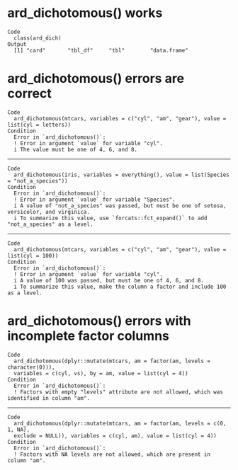 # ard_dichotomous() works

    Code
      class(ard_dich)
    Output
      [1] "card"       "tbl_df"     "tbl"        "data.frame"

# ard_dichotomous() errors are correct

    Code
      ard_dichotomous(mtcars, variables = c("cyl", "am", "gear"), value = list(cyl = letters))
    Condition
      Error in `ard_dichotomous()`:
      ! Error in argument `value` for variable "cyl".
      i The value must be one of 4, 6, and 8.

---

    Code
      ard_dichotomous(iris, variables = everything(), value = list(Species = "not_a_species"))
    Condition
      Error in `ard_dichotomous()`:
      ! Error in argument `value` for variable "Species".
      i A value of "not_a_species" was passed, but must be one of setosa, versicolor, and virginica.
      i To summarize this value, use `forcats::fct_expand()` to add "not_a_species" as a level.

---

    Code
      ard_dichotomous(mtcars, variables = c("cyl", "am", "gear"), value = list(cyl = 100))
    Condition
      Error in `ard_dichotomous()`:
      ! Error in argument `value` for variable "cyl".
      i A value of 100 was passed, but must be one of 4, 6, and 8.
      i To summarize this value, make the column a factor and include 100 as a level.

# ard_dichotomous() errors with incomplete factor columns

    Code
      ard_dichotomous(dplyr::mutate(mtcars, am = factor(am, levels = character(0))),
      variables = c(cyl, vs), by = am, value = list(cyl = 4))
    Condition
      Error in `ard_dichotomous()`:
      ! Factors with empty "levels" attribute are not allowed, which was identified in column "am".

---

    Code
      ard_dichotomous(dplyr::mutate(mtcars, am = factor(am, levels = c(0, 1, NA),
      exclude = NULL)), variables = c(cyl, am), value = list(cyl = 4))
    Condition
      Error in `ard_dichotomous()`:
      ! Factors with NA levels are not allowed, which are present in column "am".

